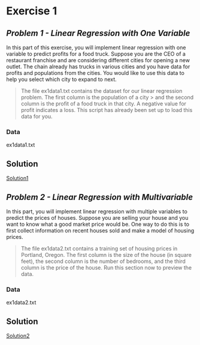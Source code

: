 # Exercise 1
## _Problem 1 - Linear Regression with One Variable_

In this part of this exercise, you will implement linear regression with one variable to predict profits for a food truck. Suppose you are the CEO of a restaurant franchise and are considering different cities for opening a new outlet. The chain already has trucks in various cities and you have data for profits and populations from the cities. You would like to use this data to help you select which city to expand to next.
> The file ex1data1.txt contains the dataset for our linear regression problem. The first column is the population of a city > and the second column is the profit of a food truck in that city. A negative value for profit indicates a loss. This script 
> has already been set up to load this data for you.

### Data
ex1data1.txt

## Solution
 [Solution1]

## _Problem 2 - Linear Regression with Multivariable_

In this part, you will implement linear regression with multiple variables to predict the prices of houses. Suppose you are selling your house and you want to know what a good market price would be. One way to do this is to first collect information on recent houses sold and make a model of housing prices.

> The file ex1data2.txt contains a training set of housing prices in Portland, Oregon. The first column is the size of the 
> house (in square feet), the second column is the number of bedrooms, and the third column is the price of the house. Run 
> this section now to preview the data.

### Data
ex1data2.txt

## Solution
 [Solution2]





   [Andrew Ng]: <https://www.coursera.org/instructor/andrewng>
   [Machine Learning]: <https://www.coursera.org/learn/machine-learning/home/info>


  [Solution1]: <https://github.com/toopham/MachineLearningWithPython/blob/main/ex1/linear-regression.ipynb>
  [Solution2]: <https://github.com/toopham/MachineLearningWithPython/blob/main/ex1/linear-regression-multi.ipynb>